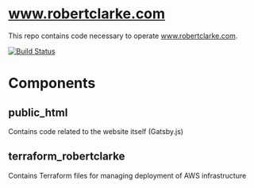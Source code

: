 # www.robertclarke.com
This repo contains code necessary to operate www.robertclarke.com.

[![Build Status](https://github.com/RobertClarke/www.robertclarke.com/workflows/CI/badge.svg)](https://github.com/RobertClarke/www.robertclarke.com/actions)

# Components
## public_html
Contains code related to the website itself (Gatsby.js)
## terraform_robertclarke
Contains Terraform files for managing deployment of AWS infrastructure